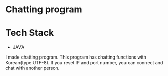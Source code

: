 # Chatting program

# Tech Stack 
 - JAVA

I made chatting program. This program has chatting functions with Korean(type:UTF-8). If you reset IP and port number, you can connect and chat with another person. 
